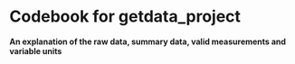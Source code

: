 # Codebook for getdata_project

**An explanation of the raw data, summary data, valid measurements and variable units**


